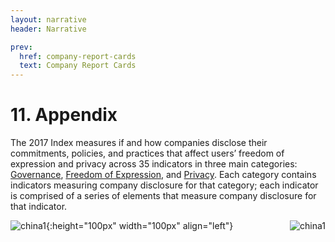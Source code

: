 ```yaml
---
layout: narrative
header: Narrative

prev:
  href: company-report-cards
  text: Company Report Cards
---
```


# 11. Appendix

The 2017 Index measures if and how companies disclose their commitments, policies, and practices that affect users’ freedom of expression and privacy across 35 indicators in three main categories: [Governance](http://google.com), [Freedom of Expression](), and [Privacy](). Each category contains indicators measuring company disclosure for that category; each indicator is comprised of a series of elements that measure company disclosure for that indicator.

<img src="/assets/graphics/content/china1.png" alt="china1" title="china1" align="right" />

![china1](/assets/graphics/content/china1.png){:height="100px" width="100px" align="left"}